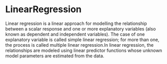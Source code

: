 # LinearRegression
Linear regression is a linear approach for modelling the relationship between a scalar response and one or more explanatory variables (also known as dependent and independent variables). The case of one explanatory variable is called simple linear regression; for more than one, the process is called multiple linear regression.In linear regression, the relationships are modeled using linear predictor functions whose unknown model parameters are estimated from the data.
